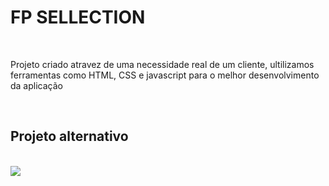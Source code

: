 <h1>FP SELLECTION</h1>
<br>
<p>Projeto criado atravez de uma necessidade real de um cliente, ultilizamos ferramentas como HTML, CSS e javascript para o melhor desenvolvimento da aplicação</p>
<br>
<h2>Projeto alternativo</h2>
<br>
<img src="https://github.com/Douglasl10/Projeto-FP-SELLECTION/blob/main/img/Captura%20de%20tela%202024-05-20%20215054.png">
